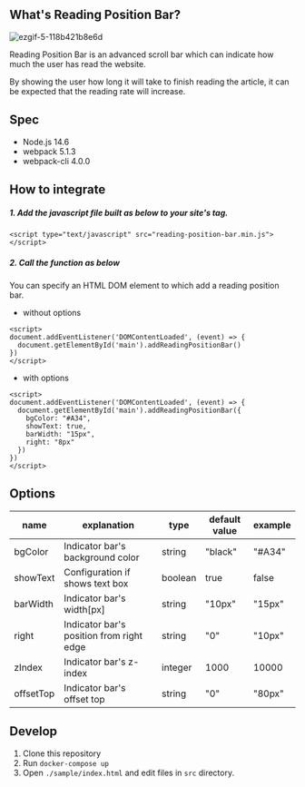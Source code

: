 ## What's Reading Position Bar?
![ezgif-5-118b421b8e6d](https://user-images.githubusercontent.com/1614777/96368411-b8e55e80-118e-11eb-85d6-6f9da557fe44.gif)

Reading Position Bar is an advanced scroll bar which can indicate how much the user has read the website.  
  
By showing the user how long it will take to finish reading the article, it can be expected that the reading rate will increase.

## Spec
- Node.js 14.6
- webpack 5.1.3
- webpack-cli 4.0.0

## How to integrate
##### 1. Add the javascript file built as below to your site's <head> tag.
```
<script type="text/javascript" src="reading-position-bar.min.js"></script>
```

##### 2. Call the function as below
You can specify an HTML DOM element to which add a reading position bar.

- without options
```
<script>
document.addEventListener('DOMContentLoaded', (event) => {
  document.getElementById('main').addReadingPositionBar()
})
</script>
```

- with options
```
<script>
document.addEventListener('DOMContentLoaded', (event) => {
  document.getElementById('main').addReadingPositionBar({
    bgColor: "#A34",
    showText: true,
    barWidth: "15px",
    right: "8px"
  })
})
</script>
```

## Options
|name|explanation|type|default value|example|
|---|---|---|---|---|
|bgColor|Indicator bar's background color|string|"black"|"#A34"|
|showText|Configuration if shows text box|boolean|true|false|
|barWidth|Indicator bar's width[px]|string|"10px"|"15px"|
|right|Indicator bar's position from right edge|string|"0"|"10px"|
|zIndex|Indicator bar's z-index|integer|1000|10000|
|offsetTop|Indicator bar's offset top|string|"0"|"80px"|

## Develop
1. Clone this repository
2. Run `docker-compose up`
3. Open `./sample/index.html` and edit files in `src` directory.